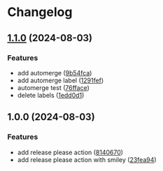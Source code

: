 # Changelog

## [1.1.0](https://github.com/plammel/dependabot-test/compare/v1.0.0...v1.1.0) (2024-08-03)


### Features

* add automerge ([9b54fca](https://github.com/plammel/dependabot-test/commit/9b54fca85c3921e70f2de4b4b64bcb2f549e6f79))
* add automerge label ([1291fef](https://github.com/plammel/dependabot-test/commit/1291fefdc1ea31c2332ab94b3d44b230a530bc0e))
* automerge test ([76fface](https://github.com/plammel/dependabot-test/commit/76fface24f334c0aa4ea306dbc82ef92b2a87a94))
* delete labels ([1edd0d1](https://github.com/plammel/dependabot-test/commit/1edd0d1d429441d4c1599dd9899cc60f72245f4a))

## 1.0.0 (2024-08-03)


### Features

* add release please action ([8140670](https://github.com/plammel/dependabot-test/commit/8140670b39172d1707b06e53d24fa88e20955ba6))
* add release please action with smiley ([23fea94](https://github.com/plammel/dependabot-test/commit/23fea943783b86329f39b6e5443b5755cc005084))
